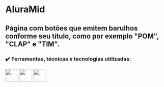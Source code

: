 <div class="title">
    <h1>AluraMid</h1>
</div>

<div class="about">
    <h2>
        Página com botões que emitem barulhos conforme seu título, como por exemplo "POM", "CLAP" e "TIM".
    </h2>
</div>

<div class="tec">
    <h3>✔️ Ferramentas, técnicas e tecnologias utilizadas:</h3>
    <img loading="lazy" src="https://cdn.jsdelivr.net/gh/devicons/devicon@latest/icons/html5/html5-original-wordmark.svg" width="40" height="40"/>
    <img loading="lazy" src="https://cdn.jsdelivr.net/gh/devicons/devicon@latest/icons/css3/css3-original-wordmark.svg" width="40" height="40"/>
    <img loading="lazy" src="https://cdn.jsdelivr.net/gh/devicons/devicon@latest/icons/javascript/javascript-original.svg" width="40" height="40"/>
</div>
